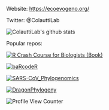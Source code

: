 Website: https://ecoevogeno.org/

Twitter: @ColauttiLab

![ColauttiLab's github stats](https://github-readme-stats.vercel.app/api?username=colauttilab&theme=dracula)

Popular repos:

[![R Crash Course for Biologists (Book)](https://github-readme-stats.vercel.app/api/pin/?username=colauttilab&repo=RCrashCourse_Book&theme=dracula)](https://github.com/ColauttiLab/RCrashCourse_Book)

[![baRcodeR](https://github-readme-stats.vercel.app/api/pin/?username=ropensci&repo=baRcodeR&theme=dracula)](https://github.com/ropensci/baRcodeR)

[![SARS-CoV_Phylogenomics](https://github-readme-stats.vercel.app/api/pin/?username=colauttilab&repo=SARS-CoV_Phylogenomics&theme=dracula)](https://github.com/ColauttiLab/SARS-CoV_Phylogenomics)

[![DragonPhylogeny](https://github-readme-stats.vercel.app/api/pin/?username=colauttilab&repo=DragonPhylogeny&theme=dracula)](https://github.com/ColauttiLab/DragonPhylogeny)


![Profile View Counter](https://komarev.com/ghpvc/?username=ColauttiLab&color=ff69b4&style=for-the-badge)

